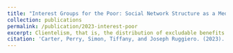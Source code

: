 ```yaml
---
title: "Interest Groups for the Poor: Social Network Structure as a Mediator Between Economic Vulnerability, Social Identity, and Clientelism."
collection: publications
permalink: /publication/2023-interest-poor
excerpt: Clientelism, that is, the distribution of excludable benefits to citizens contingent on their political support, is associated with a host of negative economic and social outcomes. In addition to undermining the democratic process, clientelism has been linked with reduced trust, corruption and weakened public service delivery. Building on a formal model of clientelist transfers on a network, we study the effect of social networks on the prevalence and effectiveness of vote-buying. By combining complete local census data with aggregated data for small villages in Punjab, Pakistan, we estimate the effects of social network structure on identity politics and redistribution at the local level.
citation: 'Carter, Perry, Simon, Tiffany, and Joseph Ruggiero. (2023). &quot;Interest Groups for the Poor: Social Network Structure as a Mediator Between Economic Vulnerability, Social Identity, and Clientelism.&quot; <i>Working Paper</i>.'
---
```


